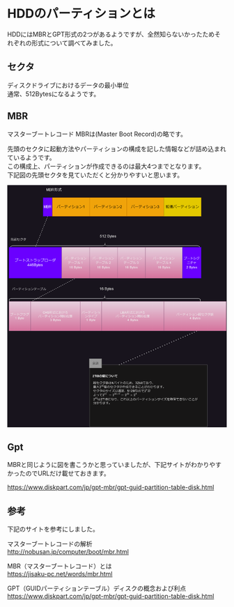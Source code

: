 # HDDのパーティションとは

HDDにはMBRとGPT形式の2つがあるようですが、全然知らないかったためそれぞれの形式について調べてみました。

## セクタ

ディスクドライブにおけるデータの最小単位  
通常、512Bytesになるようです。

## MBR

マスターブートレコード
MBRは(Master Boot Record)の略です。

先頭のセクタに起動方法やパーティションの構成を記した情報などが詰め込まれているようです。  
この構成上、パーティションが作成できるのは最大4つまでとなります。  
下記図の先頭セクタを見ていただくと分かりやすいと思います。

![MRB構造](./MBR構造.drawio.png)

## Gpt

MBRと同じように図を書こうかと思っていましたが、下記サイトがわかりやすかったのでURLだけ載せておきます。

<https://www.diskpart.com/jp/gpt-mbr/gpt-guid-partition-table-disk.html>

## 参考

下記のサイトを参考にしました。

マスターブートレコードの解析  
<http://nobusan.jp/computer/boot/mbr.html>

MBR（マスターブートレコード）とは  
<https://jisaku-pc.net/words/mbr.html>

GPT（GUIDパーティションテーブル）ディスクの概念および利点
<https://www.diskpart.com/jp/gpt-mbr/gpt-guid-partition-table-disk.html>
